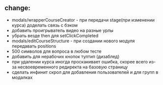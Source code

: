 ## change:

-   modals/wrapperCourseCreator - при передачи stage(при изменении курса) доделать связь с бэком
-   добавить проигрыватель видео на разные урлы
-   убрать везде then для setClickCompleted
-   modals/editCourseStructure - при создании нового модуля передавать positions
-   500 символов для вопроса в любом тесте
-   добавить для нерабочих кнопок тултип (дизаблед)
-   при удалении курса иногда проскакивает ошибка, скорее всего из-за несвоевременного редиректа на базовую страницу
-   сделать инфинит скрол для добавления пользователей и для групп в модалках
